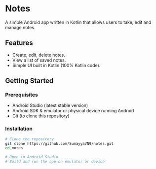 # Notes

A simple Android app written in Kotlin that allows users to take, edit and manage notes.  


## Features

- Create, edit, delete notes.  
- View a list of saved notes.  
- Simple UI built in Kotlin (100% Kotlin code).  

## Getting Started

### Prerequisites

- Android Studio (latest stable version)  
- Android SDK & emulator or physical device running Android  
- Git (to clone this repository)

### Installation

```bash
# Clone the repository
git clone https://github.com/SumayyaVN9/notes.git
cd notes

# Open in Android Studio
# Build and run the app on emulator or device
